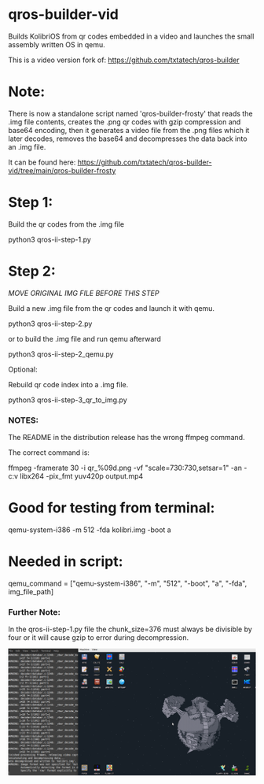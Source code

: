 # qros-builder-vid
Builds KolibriOS from qr codes embedded in a video and launches the small assembly written OS in qemu.

This is a video version fork of: https://github.com/txtatech/qros-builder

# Note: 

There is now a standalone script named 'qros-builder-frosty' that reads the .img file contents, creates the .png qr codes with gzip compression and base64 encoding, then it generates a video file from the .png files which it later decodes, removes the base64 and decompresses the data back into an .img file.

It can be found here: https://github.com/txtatech/qros-builder-vid/tree/main/qros-builder-frosty

# Step 1:

Build the qr codes from the .img file

python3 qros-ii-step-1.py

# Step 2: 

*MOVE ORIGINAL IMG FILE BEFORE THIS STEP*

Build a new .img file from the qr codes and launch it with qemu.

python3 qros-ii-step-2.py

or to build the .img file and run qemu afterward

python3 qros-ii-step-2_qemu.py

Optional:

Rebuild qr code index into a .img file.

python3 qros-ii-step-3_qr_to_img.py

### NOTES:

The README in the distribution release has the wrong ffmpeg command. 

The correct command is:

ffmpeg -framerate 30 -i qr_%09d.png -vf "scale=730:730,setsar=1" -an -c:v libx264 -pix_fmt yuv420p output.mp4

# Good for testing from terminal:

qemu-system-i386 -m 512 -fda kolibri.img -boot a

# Needed in script:

qemu_command = ["qemu-system-i386", "-m", "512", "-boot", "a", "-fda", img_file_path]

### Further Note:

In the qros-ii-step-1.py file the chunk_size=376 must always be divisible by four or it will cause gzip to error during decompression.

![Example-1](https://github.com/txtatech/qros-builder-vid/blob/main/qros-builder-vid/examples/Example-1.png)
